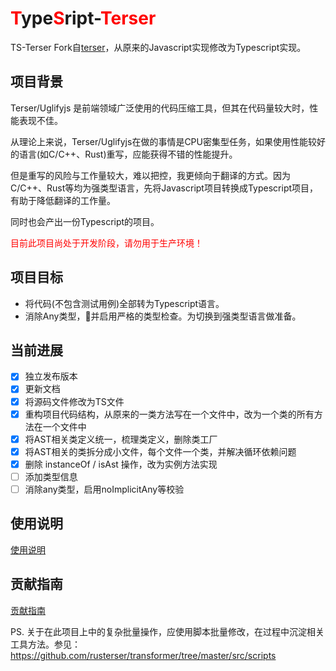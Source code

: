 <h1><span style="color:red">T</span>ype<span style="color:red">S</span>ript-<span style="color:red">Terser</span></h1>

TS-Terser Fork自[terser](https://github.com/terser/terser)，从原来的Javascript实现修改为Typescript实现。

## 项目背景

Terser/Uglifyjs 是前端领域广泛使用的代码压缩工具，但其在代码量较大时，性能表现不佳。

从理论上来说，Terser/Uglifyjs在做的事情是CPU密集型任务，如果使用性能较好的语言(如C/C++、Rust)重写，应能获得不错的性能提升。

但是重写的风险与工作量较大，难以把控，我更倾向于翻译的方式。因为C/C++、Rust等均为强类型语言，先将Javascript项目转换成Typescript项目，有助于降低翻译的工作量。

同时也会产出一份Typescript的项目。

<span style="color:red">目前此项目尚处于开发阶段，请勿用于生产环境！</span>

## 项目目标

- 将代码(不包含测试用例)全部转为Typescript语言。
- 消除Any类型，并启用严格的类型检查。为切换到强类型语言做准备。

## 当前进展

- [x] 独立发布版本
- [x] 更新文档
- [x] 将源码文件修改为TS文件
- [x] 重构项目代码结构，从原来的一类方法写在一个文件中，改为一个类的所有方法在一个文件中
- [x] 将AST相关类定义统一，梳理类定义，删除类工厂
- [x] 将AST相关的类拆分成小文件，每个文件一个类，并解决循环依赖问题
- [x] 删除 instanceOf / isAst 操作，改为实例方法实现
- [ ] 添加类型信息
- [ ] 消除any类型，启用noImplicitAny等校验

## 使用说明
[使用说明](./terser.md)

## 贡献指南
[贡献指南](./CONTRIBUTING.md)

PS. 关于在此项目上中的复杂批量操作，应使用脚本批量修改，在过程中沉淀相关工具方法。参见： https://github.com/rusterser/transformer/tree/master/src/scripts

